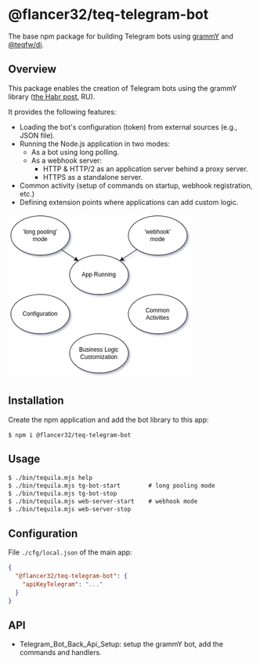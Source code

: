 # @flancer32/teq-telegram-bot

The base npm package for building Telegram bots using [grammY](https://grammy.dev/)
and [@teqfw/di](https://github.com/teqfw/di).

## Overview

This package enables the creation of Telegram bots using the grammY
library ([the Habr post](https://habr.com/ru/articles/837610/), RU).

It provides the following features:

* Loading the bot's configuration (token) from external sources (e.g., JSON file).
* Running the Node.js application in two modes:
    * As a bot using long polling.
    * As a webhook server:
        * HTTP & HTTP/2 as an application server behind a proxy server.
        * HTTPS as a standalone server.
* Common activity (setup of commands on startup, webhook registration, etc.)
* Defining extension points where applications can add custom logic.

![The Use Cases](./doc/img/lib.uc.png)

## Installation

Create the npm application and add the bot library to this app:

```shell
$ npm i @flancer32/teq-telegram-bot
```

## Usage

```
$ ./bin/tequila.mjs help
$ ./bin/tequila.mjs tg-bot-start        # long pooling mode
$ ./bin/tequila.mjs tg-bot-stop
$ ./bin/tequila.mjs web-server-start    # webhook mode
$ ./bin/tequila.mjs web-server-stop
```

## Configuration

File `./cfg/local.json` of the main app:

```json
{
  "@flancer32/teq-telegram-bot": {
    "apiKeyTelegram": "..."
  }
}
```

## API

* Telegram_Bot_Back_Api_Setup: setup the grammY bot, add the commands and handlers.